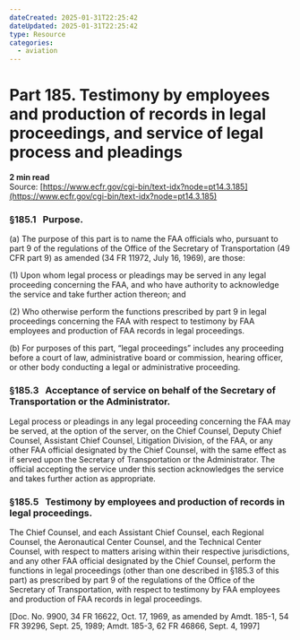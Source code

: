```yaml
---
dateCreated: 2025-01-31T22:25:42
dateUpdated: 2025-01-31T22:25:42
type: Resource
categories:
  - aviation
---
```


# Part 185. Testimony by employees and production of records in legal proceedings, and service of legal process and pleadings
**2 min read**  
Source: [https://www.ecfr.gov/cgi-bin/text-idx?node=pt14.3.185](https://www.ecfr.gov/cgi-bin/text-idx?node=pt14.3.185)

<div>

### §185.1   Purpose.

\(a\) The purpose of this part is to name the FAA officials who, pursuant to part 9 of the regulations of the Office of the Secretary of Transportation (49 CFR part 9) as amended (34 FR 11972, July 16, 1969), are those:

\(1\) Upon whom legal process or pleadings may be served in any legal proceeding concerning the FAA, and who have authority to acknowledge the service and take further action thereon; and

\(2\) Who otherwise perform the functions prescribed by part 9 in legal proceedings concerning the FAA with respect to testimony by FAA employees and production of FAA records in legal proceedings.

\(b\) For purposes of this part, “legal proceedings” includes any proceeding before a court of law, administrative board or commission, hearing officer, or other body conducting a legal or administrative proceeding.

### §185.3   Acceptance of service on behalf of the Secretary of Transportation or the Administrator.

Legal process or pleadings in any legal proceeding concerning the FAA may be served, at the option of the server, on the Chief Counsel, Deputy Chief Counsel, Assistant Chief Counsel, Litigation Division, of the FAA, or any other FAA official designated by the Chief Counsel, with the same effect as if served upon the Secretary of Transportation or the Administrator. The official accepting the service under this section acknowledges the service and takes further action as appropriate.

### §185.5   Testimony by employees and production of records in legal proceedings.

The Chief Counsel, and each Assistant Chief Counsel, each Regional Counsel, the Aeronautical Center Counsel, and the Technical Center Counsel, with respect to matters arising within their respective jurisdictions, and any other FAA official designated by the Chief Counsel, perform the functions in legal proceedings (other than one described in §185.3 of this part) as prescribed by part 9 of the regulations of the Office of the Secretary of Transportation, with respect to testimony by FAA employees and production of FAA records in legal proceedings.

\[Doc. No. 9900, 34 FR 16622, Oct. 17, 1969, as amended by Amdt. 185-1, 54 FR 39296, Sept. 25, 1989; Amdt. 185-3, 62 FR 46866, Sept. 4, 1997\]

</div>